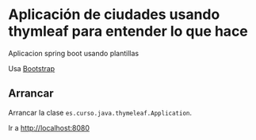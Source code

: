 # Aplicación de ciudades usando thymleaf para entender lo que hace

Aplicacion spring boot usando plantillas 

Usa  [Bootstrap](https://getbootstrap.com/) 


## Arrancar


Arrancar la clase `es.curso.java.thymeleaf.Application`.

Ir a [http://localhost:8080](http://localhost:8080) 